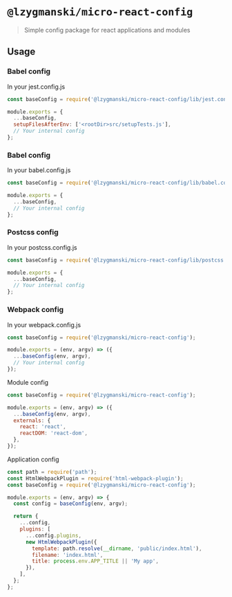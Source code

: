 # `@lzygmanski/micro-react-config`

> Simple config package for react applications and modules

## Usage

### Babel config

In your jest.config.js

```js
const baseConfig = require('@lzygmanski/micro-react-config/lib/jest.config');

module.exports = {
  ...baseConfig,
  setupFilesAfterEnv: ['<rootDir>src/setupTests.js'],
  // Your internal config
};
```

### Babel config

In your babel.config.js

```js
const baseConfig = require('@lzygmanski/micro-react-config/lib/babel.config');

module.exports = {
  ...baseConfig,
  // Your internal config
};
```

### Postcss config

In your postcss.config.js

```js
const baseConfig = require('@lzygmanski/micro-react-config/lib/postcss.config');

module.exports = {
  ...baseConfig,
  // Your internal config
};
```

### Webpack config

In your webpack.config.js

```js
const baseConfig = require('@lzygmanski/micro-react-config');

module.exports = (env, argv) => ({
  ...baseConfig(env, argv),
  // Your internal config
});
```

Module config

```js
const baseConfig = require('@lzygmanski/micro-react-config');

module.exports = (env, argv) => ({
  ...baseConfig(env, argv),
  externals: {
    react: 'react',
    reactDOM: 'react-dom',
  },
});
```

Application config

```js
const path = require('path');
const HtmlWebpackPlugin = require('html-webpack-plugin');
const baseConfig = require('@lzygmanski/micro-react-config');

module.exports = (env, argv) => {
  const config = baseConfig(env, argv);

  return {
    ...config,
    plugins: [
      ...config.plugins,
      new HtmlWebpackPlugin({
        template: path.resolve(__dirname, 'public/index.html'),
        filename: 'index.html',
        title: process.env.APP_TITLE || 'My app',
      }),
    ],
  };
};
```
